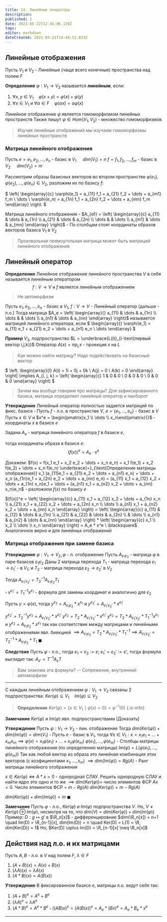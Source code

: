 ```yaml
---
title: 24. Линейные операторы
description: 
published: 1
date: 2021-05-22T12:45:06.139Z
tags: 
editor: markdown
dateCreated: 2021-05-21T14:44:52.033Z
---
```


## Линейные отображения

Пусть $V_1$ и $V_2$ - Линейные (чаще всего конечные) пространства над полем $F$

**Определение** $\varphi: V_1 \to V_2$ называется **линейным**, если:
1) $\forall x, y \in V_1 \quad \varphi(x + y) = \varphi(x) + \varphi(y)$
2) $\forall x \in V_1$ и $\forall \alpha \in F \quad \varphi(\alpha x) = \alpha \varphi(x)$

Линейное отображение $\varphi$ является гомоморфизмом линейных пространств
Также пишут $\varphi \in Hom(V_1, V_2)$ - множество гомоморфизмов

> Изучая линейные отображения мы изучаем гомоморфизмы линейных пространств

### Матрица линейного отображения

Пусть $e = e_1, e_2, \dots, e_n$ - базис в $V_1$ $\quad dim(V_1) = n$
$f = f_1, f_2, \dots, f_m$ - базис в $V_2$ $\quad dim(V_2) = m$

Рассмотрим образы базисных векторов во втором пространстве
$\varphi(e_1), \varphi(e_2), \dots, \varphi(e_n) \in V_2$, разложим их по базису $f$:

$
\left\{
\begin{array}{c}
\varphi(e_1) = a_{11} f_1 + a_{21} f_2 + \dots + a_{m1} f_m \\
\dots \\
\varphi(e_n) =  a_{1n} f_1 + a_{2n} f_2 + \dots + a_{mn} f_m
\end{array}
\right.
$

Матрица линейного отображения - $A_{ef} =
\left(
\begin{array}{c}
a_{11} & \dots & a_{1n} \\
a_{21} & \dots & a_{2n} \\
\dots & & \dots \\ 
a_{m1} & \dots & a_{mn}
\end{array}
\right)$ - По столбцам стоят координаты образов векторов базиса $V_1$ в $V_2$ 

> Произвольная прямоугольная матрица может быть матрицей линейного отображения

## Линейный оператор

**Определение** Линейное отображение линейного пространства $V$ в себя называется линейным оператором
$$
f: V \to V \text{ и } f \text{ является линейным отображением}
$$

> Не автоморфизм

Пусть $e_1, e_2, \dots, e_n$ - базис в $V_1$, 
$f: V \to V$ - Линейный оператор (дальше - л.о.)
Тогда матрица $A_e = 
\left(
\begin{array}{}
a_{11} & \dots & a_{1n} \\
\dots & & \dots \\
a_{n1} & \dots & a_{nn}
\end{array}
\right)$ называется матрицей линейного оператора, если $
\begin{array}{}
\varphi(e_1) = a_{11} e_1 + a_{21} e_2 + \dots + a_{n1} e_n \\
\dots
\end{array}
$

**Пример** $V_3,$ подпространство $L = \underbrace{L(i)}_{i-\text{первый вектор i,j,k}}$
Оператор $A(x) = \text{пр}_Lx$ - проекция $x$ на $L$
> Как можно найти матрицу? Надо подействовать на базисный вектор

$
\left.
\begin{array}{l}
A(i) = 1i + 0j + 0k \\
A(j) = 0 \\
A(k) = 0
\end{array}
\right|
\implies A_{i, j, k} = 
\left(
\begin{array}{}
1 & 0 & 0 \\
0 & 0 & 0 \\
0 & 0 & 0
\end{array}
\right)
$

> Зачем мы вообще говорим про матрицы? Для зафиксированного базиса, матрица определяет линейный оператор и наоборот

**Утверждение** Линейный оператор полностью задается матрицей по фикс. базисе
$\square$ Пусть $f$ - л.о. в пространстве $V$, $e = \{e_1, \dots, e_n\}$ - базис в $V$ 
Пусть $x \in V$ и $x^e = \begin{pmatrix}x_1 \\ \dots \\ x_n\end{pmatrix}{}$ - координаты $x$ в базисе $e$

Задана $A_e$ - матрица линейного оператора $f$ в базисе $e$,

тогда координаты образа в базисе $e$: 
$$(f(x))^e = A_e \cdot x^e$$

Докажем: $f(x) = f(x_1 e_1 + x_2 e_2 + \dots + x_n e_n) = x_1 f(e_1) + x_2 f(e_2) + \dots + x_n f(e_n) \underbrace{=}_{\text{Определение матрицы отображения}} x_1 (a_{11}e_1 + a_{21} e_2 + \dots + a_{n1} e_n) + \dots + x_n (a_{1n}e_1 + a_{2n} e_2 + \dots + a_{nn} e_n) = (a_{11} x_1 + a_{12} x_2 + \dots + a_{1n} x_n)e_1 + \dots + (a_{n1} x_1 + a_{n2} x_2 + \dots + a_{nn} x_n)e_n$ - разложили $f(x)$ по базису $e$

$(f(x))^e = 
\left(
\begin{array}{c}
a_{11} x_1 + a_{12} x_2 + \dots + a_{1n} x_n \\
a_{21} x_1 + a_{22} x_2 + \dots + a_{2n} x_n \\
\dots \\
a_{n1} x_1 + a_{n2} x_2 + \dots + a_{nn} x_n
\end{array}
\right) = 
\left(
\begin{array}{c}
a_{11} & a_{12} & \dots & a_{1n} \\
a_{21} & a_{22} & \dots & a_{2n} \\
& \dots \\
a_{n1} & a_{n2} & \dots & a_{nn}
\end{array}
\right) * 
\left(
\begin{array}{c}
x_1 \\
x_2 \\
\dots \\
x_n
\end{array}
\right) = A_e * x^e \ \blacksquare$
Аналогичное верно и для линейных отображений

### Матрица отображения при замене базиса

**Утверждение** $\varphi : V_1 \to V_2, \varphi$ - л. отображение
Пусть $A_{\varepsilon_1 \varepsilon_2} {}$ - матрица $\varphi$ в паре базисов $\varepsilon_1 \varepsilon_2$
Даны 2 матрица перехода $T_1$ - матрица перехода $\varepsilon_1 \to \varepsilon_1'$ - в $V_1$; и $T_2$ - матрица перехода $\varepsilon_2 \to \varepsilon_2'$ в $V_2$

Тогда $A_{\varepsilon_1' \varepsilon_2'} = T_2^{-1} A_{\varepsilon_1 \varepsilon_2} T_1$

$\square$ $x^{\varepsilon_1'} = T_1^{-1} x^{\varepsilon_1}{}$ - формула для замены координат
и аналогично для $\varepsilon_2$

Пусть $y = \varphi(x)$, тогда $y^{\varepsilon_2} = A_{\varepsilon_1 \varepsilon_2} * x^{\varepsilon_1} {}$ и $y^{\varepsilon_2'} = A_{\varepsilon_1' \varepsilon_2'} * x^{\varepsilon_1'} {}$

$y^{\varepsilon_2'} = T_2^{-1} y^{\varepsilon_2} = A_{\varepsilon_1' \varepsilon_2'} * x^{\varepsilon_1'} {}$
$y^{\varepsilon_2} = T_2 * A_{\varepsilon_1' \varepsilon_2'} * x^{\varepsilon_1'} {}$
$y^{\varepsilon_2} = T_2 * A_{\varepsilon_1' \varepsilon_2'} * T_1^{-1} x^{\varepsilon_1} {}$ и $y^{\varepsilon_2} = A_{\varepsilon_1 \varepsilon_2} * x^{\varepsilon_1} {}$
так как соответствие между матрицами и линейными отображениями явл. биекцией $\implies A_{\varepsilon_1 \varepsilon_2} = T_2 * A_{\varepsilon_1' \varepsilon_2'} * T_1^{-1} \implies  A_{\varepsilon_1' \varepsilon_2'} = T_2^{-1} * A_{\varepsilon_1 \varepsilon_2}  * T_1 \ \blacksquare$

**Следствие** Пусть $\varphi$ - л.о., тогда $\varepsilon_1 = \varepsilon_2 := \varepsilon$; $\varepsilon_1' = \varepsilon_2' := \varepsilon'$, тогда формула выглядит так: $A_{\varepsilon'} = T^{-1}A_{\varepsilon} T$

> Вам знакома эта формула? -- Сопряжение, внутренний автоморфизм

---

С каждым линейным отображением $\varphi: V_1 \to V_2$ связаны 2 подпространства:
$Ker(\varphi) \subseteq V_1 \quad Im(\varphi) \subseteq V_2$

> **Определение** $Ker(\varphi) = \{x \in V_1 \mid \varphi(x) = 0\} = \varphi^{-1}(0) {}$
{.is-info}

**Замечание** $Ker(\varphi)$ и $Im(\varphi)$ явл. подпространствами
[Доказать]

**Утверждение** Пусть $\varphi: V_1 \to V_2$ - лин. отображение
Тогда $dim(Ker (\varphi)) + dim(Im(\varphi)) = dim(V_1)$
$\square$ Пусть $e$ - базис в $V_1$, тогда $\forall x \in V_1: x = x_1 e_1 + \dots + x_m e_m \implies \varphi(x) = x_1 \varphi(e_1) + \dots + x_n \varphi(e_m)$
$\varphi(e_1), \dots, \varphi(e_m)$ - Столбцы матрицы линейного отображения (по определению матрицы)
$Im(\varphi) = L(\varphi(e_1), \dots, \varphi(e_m))$ Так как любой вектор из образа это линейная комбинация этих векторов (с коэфициентами $x_1, \dots, x_m$)
$\implies dim(Im(\varphi)) = Rg(A)$ - Ранг матрицы линейного отображения

$x \in Ker(\varphi) \iff A * x = 0$ - однородная СЛАУ. Решить однородную СЛАУ и найти ядро это одно и то же $\implies dim(Ker(\varphi)) =$ число элементов ФСР $Ax = 0$. Число элементов ФСР = $m - Rg(A)$
$dim(Ker(\varphi)) = m - Rg(A)$

$dim(Ker(\varphi)) + dim(Im(\varphi)) = m \ \blacksquare$

**Замечание** Пусть $\varphi$ - л.о., $Ker(\varphi)$ и $Im(\varphi)$ подпространства $V$. Но, $V \neq Ker(\varphi) \oplus Im(\varphi)$, несмотря на то, что $dim(V) = dim(Ker(\varphi)) + dim(Im(\varphi))$
Пример: $D: g \mapsto g'$ в $\R_n[x]$ - дифференцировние
$dim(\R_n[x]) = n+1 \quad Im(D) = \R_{n-1}[x], dim(Im(D)) = n \quad Ker(D) = L(1) = \R, dim(Ker(D)) = 1$
Но, $Ker(D) \oplus Im(D) = \R_{n-1}[x] \neq \R_n[x]$

## Действия над л.о. и их матрицами

Пусть $A, B$ - л.о. в $V$ над полем $F$, $\lambda \in F$

1) $(A + B)(x) =  A(x) + B(x)$
2) $(\lambda A)(x) = \lambda A(x)$
3) $(A * B)(x) = A(B(x))$

**Утверждение** В фиксированном базисе $e$, матрицы л.о. ведут себя так:

1) $(A + B)^e =  A^e + B^e$
2) $(\lambda A)^e = \lambda A^e$
3) $(A * B)^e = A^e * B^e$
	$\square$ $((AB)x)^e = (A(B(x))^e = A_e * (Bx)^e = A_e * B_e * x^e$

---
